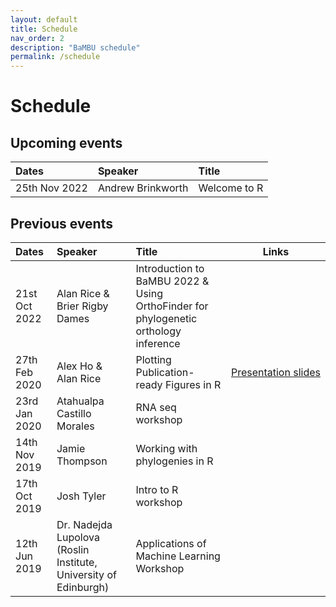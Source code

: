 ```yaml
---
layout: default
title: Schedule
nav_order: 2
description: "BaMBU schedule"
permalink: /schedule
---
```


# Schedule

## Upcoming events

| Dates         | Speaker           | Title        |
|:------------- |:----------------- |:------------ |
| 25th Nov 2022 | Andrew Brinkworth | Welcome to R |

## Previous events

| Dates         | Speaker                                                          | Title                                                                               | Links                                                                                                                       |
|:------------- |:---------------------------------------------------------------- |:----------------------------------------------------------------------------------- | --------------------------------------------------------------------------------------------------------------------------- |
| 21st Oct 2022 | Alan Rice & Brier Rigby Dames                                    | Introduction to BaMBU 2022 & Using OrthoFinder for phylogenetic orthology inference |                                                                                                                             |
| 27th Feb 2020 | Alex Ho & Alan Rice                                              | Plotting Publication-ready Figures in R                                             | [Presentation slides](https://docs.google.com/presentation/d/1STpClbaMh0X_HELYpxIfQyItPliVDQAn5janbcPdZk8/edit?usp=sharing) |
| 23rd Jan 2020 | Atahualpa Castillo Morales                                       | RNA seq workshop                                                                    |                                                                                                                             |
| 14th Nov 2019 | Jamie Thompson                                                   | Working with phylogenies in R                                                       |                                                                                                                             |
| 17th Oct 2019 | Josh Tyler                                                       | Intro to R workshop                                                                 |                                                                                                                             |
| 12th Jun 2019 | Dr. Nadejda Lupolova (Roslin Institute, University of Edinburgh) | Applications of Machine Learning Workshop                                           |                                                                                                                             |